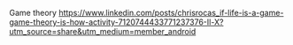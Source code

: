 Game theory
https://www.linkedin.com/posts/chrisrocas_if-life-is-a-game-game-theory-is-how-activity-7120744433771237376-Il-X?utm_source=share&utm_medium=member_android